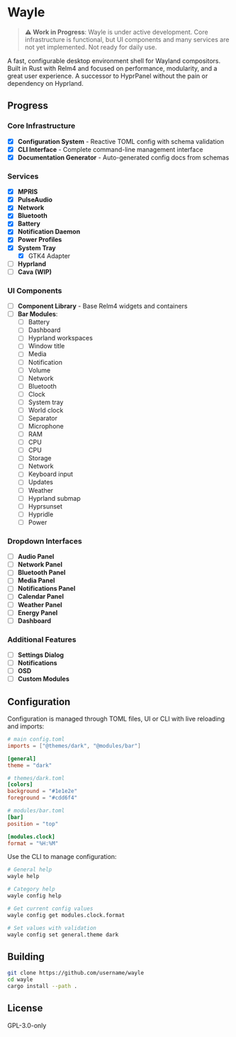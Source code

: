 # Wayle

> **⚠️ Work in Progress**: Wayle is under active development. Core infrastructure is functional, but UI components and many services are not yet implemented. Not ready for daily use.

A fast, configurable desktop environment shell for Wayland compositors. Built in Rust with Relm4 and focused on performance, modularity, and a great user experience. A successor to HyprPanel without the pain or dependency on Hyprland.

## Progress

### Core Infrastructure

- [x] **Configuration System** - Reactive TOML config with schema validation
- [x] **CLI Interface** - Complete command-line management interface  
- [x] **Documentation Generator** - Auto-generated config docs from schemas

### Services

- [x] **MPRIS**
- [x] **PulseAudio**
- [x] **Network**
- [x] **Bluetooth**
- [x] **Battery**
- [x] **Notification Daemon**
- [x] **Power Profiles**
- [x] **System Tray**
  - [x] GTK4 Adapter
- [ ] **Hyprland**
- [ ] **Cava (WIP)**

### UI Components

- [ ] **Component Library** - Base Relm4 widgets and containers
- [ ] **Bar Modules**:
  - [ ] Battery
  - [ ] Dashboard
  - [ ] Hyprland workspaces
  - [ ] Window title
  - [ ] Media
  - [ ] Notification
  - [ ] Volume
  - [ ] Network
  - [ ] Bluetooth
  - [ ] Clock
  - [ ] System tray
  - [ ] World clock
  - [ ] Separator
  - [ ] Microphone
  - [ ] RAM
  - [ ] CPU
  - [ ] CPU
  - [ ] Storage
  - [ ] Network
  - [ ] Keyboard input
  - [ ] Updates
  - [ ] Weather
  - [ ] Hyprland submap
  - [ ] Hyprsunset
  - [ ] Hypridle
  - [ ] Power

### Dropdown Interfaces

- [ ] **Audio Panel**
- [ ] **Network Panel**
- [ ] **Bluetooth Panel**
- [ ] **Media Panel**
- [ ] **Notifications Panel**
- [ ] **Calendar Panel**
- [ ] **Weather Panel**
- [ ] **Energy Panel**
- [ ] **Dashboard**

### Additional Features

- [ ] **Settings Dialog**
- [ ] **Notifications**
- [ ] **OSD**
- [ ] **Custom Modules**

## Configuration

Configuration is managed through TOML files, UI or CLI with live reloading and imports:

```toml
# main config.toml
imports = ["@themes/dark", "@modules/bar"]

[general]
theme = "dark"

# themes/dark.toml
[colors]
background = "#1e1e2e"
foreground = "#cdd6f4"

# modules/bar.toml
[bar]
position = "top"

[modules.clock]
format = "%H:%M"
```

Use the CLI to manage configuration:

```bash
# General help
wayle help

# Category help
wayle config help

# Get current config values
wayle config get modules.clock.format

# Set values with validation
wayle config set general.theme dark
```

## Building

```bash
git clone https://github.com/username/wayle
cd wayle
cargo install --path .
```

## License

GPL-3.0-only
